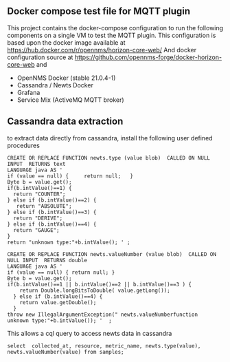  
## Docker compose test file for MQTT plugin

This project contains the docker-compose configuration to run the following components on a single VM to test the MQTT plugin.
This configuration is based upon the docker image available at https://hub.docker.com/r/opennms/horizon-core-web/
And docker configuration source at https://github.com/opennms-forge/docker-horizon-core-web and 

* OpenNMS Docker (stable 21.0.4-1)
* Cassandra / Newts Docker
* Grafana
* Service Mix (ActiveMQ MQTT broker)

## Cassandra data extraction
to extract data directly from cassandra, install the following user defined procedures
```
CREATE OR REPLACE FUNCTION newts.type (value blob)  CALLED ON NULL INPUT  RETURNS text 
LANGUAGE java AS ' 
if (value == null) {     return null;   }
Byte b = value.get();   
if(b.intValue()==1) {
  return "COUNTER";
} else if (b.intValue()==2) {
   return "ABSOLUTE";
} else if (b.intValue()==3) {
  return "DERIVE";
} else if (b.intValue()==4) {
  return "GAUGE";
} 
return "unknown type:"+b.intValue(); ' ;

CREATE OR REPLACE FUNCTION newts.valueNumber (value blob)  CALLED ON NULL INPUT  RETURNS double 
LANGUAGE java AS ' 
if (value == null) { return null; }  
Byte b = value.get();  
if(b.intValue()==1 || b.intValue()==2 || b.intValue()==3 ) {
    return Double.longBitsToDouble( value.getLong());
  } else if (b.intValue()==4) {
    return value.getDouble();
  } 
throw new IllegalArgumentException(" newts.valueNumberfunction  unknown type:"+b.intValue()); '  ;

```
This allows a cql query to access newts data in cassandra

```
select  collected_at, resource, metric_name, newts.type(value), newts.valueNumber(value) from samples;

```



